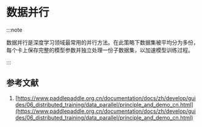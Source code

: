 # 数据并行

:::note

数据并行是深度学习领域最常用的并行方法。在此策略下数据集被平均分为多份，每个卡上保存完整的模型参数并独立处理一份子数据集，以加速模型训练过程。

:::




## 参考文献

1. [https://www.paddlepaddle.org.cn/documentation/docs/zh/develop/guides/06_distributed_training/data_parallel/principle_and_demo_cn.html](https://www.paddlepaddle.org.cn/documentation/docs/zh/develop/guides/06_distributed_training/data_parallel/principle_and_demo_cn.html)


